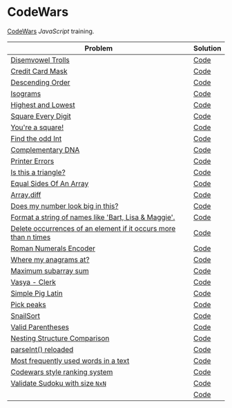 # CodeWars

[CodeWars](https://www.codewars.com/) *JavaScript* training.

| Problem | Solution |
| ------- | -------- |
| [Disemvowel Trolls](https://www.codewars.com/kata/52fba66badcd10859f00097e/train/javascript) | [Code](https://github.com/RitamChakraborty/CodeWars/blob/3a864c3e69/Disemvowel%20Trolls/main.js) |
| [Credit Card Mask](https://www.codewars.com/kata/5412509bd436bd33920011bc/train/javascript) | [Code](https://github.com/RitamChakraborty/CodeWars/blob/3a864c3e69/Credit%20Card%20Mask/main.js) |
| [Descending Order](https://www.codewars.com/kata/5467e4d82edf8bbf40000155/train/javascript) | [Code](https://github.com/RitamChakraborty/CodeWars/blob/3a864c3e69/Descending%20Order/main.js) |
| [Isograms](https://www.codewars.com/kata/54ba84be607a92aa900000f1/train/javascript) | [Code](https://github.com/RitamChakraborty/CodeWars/blob/3a864c3e69/Isograms/main.js) |
| [Highest and Lowest](https://www.codewars.com/kata/554b4ac871d6813a03000035/train/javascript) | [Code](https://github.com/RitamChakraborty/CodeWars/blob/3a864c3e69/Highest%20and%20Lowest/main.js) |
| [Square Every Digit](https://www.codewars.com/kata/546e2562b03326a88e000020/train/javascript) | [Code](https://github.com/RitamChakraborty/CodeWars/blob/3a864c3e69/Square%20Every%20Digit/main.js) |
| [You're a square!](https://www.codewars.com/kata/54c27a33fb7da0db0100040e/train/javascript) | [Code](https://github.com/RitamChakraborty/CodeWars/blob/3a864c3e69/You're%20a%20square!/main.js) |
| [Find the odd Int](https://www.codewars.com/kata/54da5a58ea159efa38000836/train/javascript) | [Code](https://github.com/RitamChakraborty/CodeWars/blob/3a864c3e69/Find%20the%20odd%20Int/Main.js) |
| [Complementary DNA](https://www.codewars.com/kata/554e4a2f232cdd87d9000038/train/javascript) | [Code](https://github.com/RitamChakraborty/CodeWars/blob/3a864c3e69/Complementary%20DNA/main.js) |
| [Printer Errors](https://www.codewars.com/kata/56541980fa08ab47a0000040/train/javascript) | [Code](https://github.com/RitamChakraborty/CodeWars/blob/3a864c3e69/Printer%20Errors/main.js) |
| [Is this a triangle?](https://www.codewars.com/kata/56606694ec01347ce800001b/train/javascript) | [Code](https://github.com/RitamChakraborty/CodeWars/blob/3a864c3e69/Is%20this%20a%20triangle%3F/main.js) |
| [Equal Sides Of An Array](https://www.codewars.com/kata/5679aa472b8f57fb8c000047/train/javascript) | [Code](https://github.com/RitamChakraborty/CodeWars/blob/3a864c3e69/Equal%20Sides%20Of%20An%20Array/main.js) |
| [Array.diff](https://www.codewars.com/kata/523f5d21c841566fde000009/train/javascript) | [Code](https://github.com/RitamChakraborty/CodeWars/blob/master/Array.diff/main.js) |
| [Does my number look big in this?](https://www.codewars.com/kata/5287e858c6b5a9678200083c/train/javascript) | [Code](https://github.com/RitamChakraborty/CodeWars/blob/3a864c3e69/Does%20my%20number%20look%20big%20in%20this%3F/main.js) |
| [Format a string of names like 'Bart, Lisa & Maggie'.](https://www.codewars.com/kata/53368a47e38700bd8300030d/train/javascript) | [Code](https://github.com/RitamChakraborty/CodeWars/blob/3a864c3e69/Format%20a%20string%20of%20names%20like%20'Bart%2C%20Lisa%20%26%20Maggie'./main.js) |
| [Delete occurrences of an element if it occurs more than n times](https://www.codewars.com/kata/554ca54ffa7d91b236000023/train/javascript) | [Code](https://github.com/RitamChakraborty/CodeWars/blob/3a864c3e69/Delete%20occurrences%20of%20an%20element%20if%20it%20occurs%20more%20than%20n%20times/main.js) |
| [Roman Numerals Encoder](https://www.codewars.com/kata/51b62bf6a9c58071c600001b/train/javascript) | [Code](https://github.com/RitamChakraborty/CodeWars/blob/3a864c3e69/Roman%20Numerals%20Encoder/main.js) |
| [Where my anagrams at?](https://www.codewars.com/kata/523a86aa4230ebb5420001e1/train/javascript) | [Code](https://github.com/RitamChakraborty/CodeWars/blob/3a864c3e69/Where%20my%20anagrams%20at%3F/main.js) |
| [Maximum subarray sum](https://www.codewars.com/kata/54521e9ec8e60bc4de000d6c/train/javascript) | [Code](https://github.com/RitamChakraborty/CodeWars/blob/3a864c3e69/Maximum%20subarray%20sum/main.js) |
| [Vasya - Clerk](https://www.codewars.com/kata/555615a77ebc7c2c8a0000b8/train/javascript) | [Code](https://github.com/RitamChakraborty/CodeWars/blob/master/Vasya%20-%20Clerk/main.js) |
| [Simple Pig Latin](https://www.codewars.com/kata/520b9d2ad5c005041100000f/train/javascript) | [Code]() |
| [Pick peaks](https://www.codewars.com/kata/5279f6fe5ab7f447890006a7/train/javascript) | [Code]() |
| [SnailSort](https://www.codewars.com/kata/521c2db8ddc89b9b7a0000c1/train/javascript) | [Code]() |
| [Valid Parentheses](https://www.codewars.com/kata/52774a314c2333f0a7000688/train/javascript) | [Code]() |
| [Nesting Structure Comparison](https://www.codewars.com/kata/520446778469526ec0000001/train/javascript) | [Code]() |
| [parseInt() reloaded](https://www.codewars.com/kata/525c7c5ab6aecef16e0001a5/solutions/javascript) | [Code]() |
| [Most frequently used words in a text](https://www.codewars.com/kata/51e056fe544cf36c410000fb/solutions/javascript) | [Code]() |
| [Codewars style ranking system](https://www.codewars.com/kata/51fda2d95d6efda45e00004e/train/javascript) | [Code]() |
| [Validate Sudoku with size `NxN`](https://www.codewars.com/kata/540afbe2dc9f615d5e000425/solutions/javascript) | [Code]() |
| []() | [Code]() |